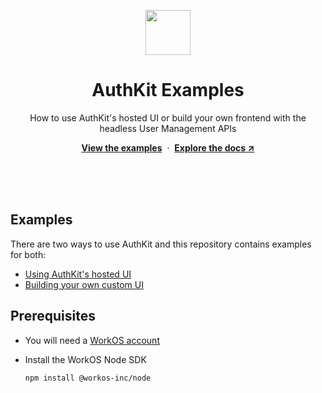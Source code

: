 <p align="center">
    <img src="https://github.com/workos/authkit-examples/assets/896475/c11765ce-cf6c-4157-87fd-c7776b509657" width="72" height="72" />
    <h1 align="center">AuthKit Examples</h1>
    <p align="center">How to use AuthKit's hosted UI or build your own frontend with the headless User Management APIs</p>
    <p align="center"><strong><a href="#examples">View the examples</a></strong>&nbsp;&nbsp;·&nbsp;&nbsp;<strong><a href="https://workos.com/docs/user-management">Explore the docs ↗</a></strong></p>
    <br><br><br>
</p>

## Examples

There are two ways to use AuthKit and this repository contains examples for both:

- [Using AuthKit's hosted UI](#using-authkits-hosted-ui)
- [Building your own custom UI](#building-your-own-custom-ui)

## Prerequisites

- You will need a [WorkOS account](https://dashboard.workos.com/signup)
- Install the WorkOS Node SDK

  ```bash
  npm install @workos-inc/node
  ```
